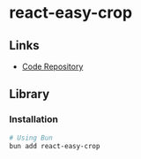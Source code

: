 # react-easy-crop

<!--
https://github.com/luxdotdev/parsertime/blob/main/src/components/settings/profile-form.tsx
-->

## Links

- [Code Repository](https://github.com/ValentinH/react-easy-crop)

## Library

### Installation

```sh
# Using Bun
bun add react-easy-crop
```
